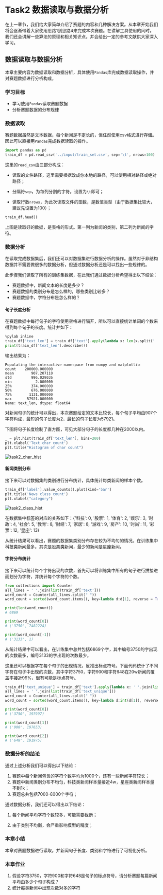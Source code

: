 # Task2 数据读取与数据分析

在上一章节，我们给大家简单介绍了赛题的内容和几种解决方案。从本章开始我们将会逐渐带着大家使用思路1到思路4来完成本次赛题。在讲解工具使用的同时，我们还会讲解一些算法的原理和相关知识点，并会给出一定的参考文献供大家深入学习。

## 数据读取与数据分析

本章主要内容为数据读取和数据分析，具体使用`Pandas`库完成数据读取操作，并对赛题数据进行分析构成。

### 学习目标

- 学习使用`Pandas`读取赛题数据
- 分析赛题数据的分布规律

### 数据读取

赛题数据虽然是文本数据，每个新闻是不定长的，但任然使用csv格式进行存储。因此可以直接用`Pandas`完成数据读取的操作。

```python
import pandas as pd
train_df = pd.read_csv('../input/train_set.csv', sep='\t', nrows=100)
```

这里的`read_csv`由三部分构成：

- 读取的文件路径，这里需要根据改成你本地的路径，可以使用相对路径或绝对路径；

- 分隔符`sep`，为每列分割的字符，设置为`\t`即可；
- 读取行数`nrows`，为此次读取文件的函数，是数值类型（由于数据集比较大，建议先设置为100）；

```python
train_df.head()
```

上图是读取好的数据，是表格的形式。第一列为新闻的类别，第二列为新闻的字符。

### 数据分析

在读取完成数据集后，我们还可以对数据集进行数据分析的操作。虽然对于非结构数据并不需要做很多的数据分析，但通过数据分析还是可以找出一些规律的。



此步骤我们读取了所有的训练集数据，在此我们通过数据分析希望得出以下结论：

- 赛题数据中，新闻文本的长度是多少？
- 赛题数据的类别分布是怎么样的，哪些类别比较多？
- 赛题数据中，字符分布是怎么样的？



#### 句子长度分析

在赛题数据中每行句子的字符使用空格进行隔开，所以可以直接统计单词的个数来得到每个句子的长度。统计并如下：

```python
%pylab inline
train_df['text_len'] = train_df['text'].apply(lambda x: len(x.split(' ')))
print(train_df['text_len'].describe())
```

输出结果为：

```
Populating the interactive namespace from numpy and matplotlib
count    200000.000000
mean        907.207110
std         996.029036
min           2.000000
25%         374.000000
50%         676.000000
75%        1131.000000
max       57921.000000
Name: text_len, dtype: float64
```

对新闻句子的统计可以得出，本次赛题给定的文本比较长，每个句子平均由907个字符构成，最短的句子长度为2，最长的句子长度为57921。

下图将句子长度绘制了直方图，可见大部分句子的长度都几种在2000以内。

```python
_ = plt.hist(train_df['text_len'], bins=200)
plt.xlabel('Text char count')
plt.title("Histogram of char count")
```

![task2_char_hist](https://img-blog.csdnimg.cn/20200714203836905.png)

#### 新闻类别分布

接下来可以对数据集的类别进行分布统计，具体统计每类新闻的样本个数。

```python
train_df['label'].value_counts().plot(kind='bar')
plt.title('News class count')
plt.xlabel("category")
```

![task2_class_hist](https://img-blog.csdnimg.cn/20200714203929296.png)

在数据集中标签的对应的关系如下：{'科技': 0, '股票': 1, '体育': 2, '娱乐': 3, '时政': 4, '社会': 5, '教育': 6, '财经': 7, '家居': 8, '游戏': 9, '房产': 10, '时尚': 11, '彩票': 12, '星座': 13}

从统计结果可以看出，赛题的数据集类别分布存在较为不均匀的情况。在训练集中科技类新闻最多，其次是股票类新闻，最少的新闻是星座新闻。

#### 字符分布统计

接下来可以统计每个字符出现的次数，首先可以将训练集中所有的句子进行拼接进而划分为字符，并统计每个字符的个数。

```python
from collections import Counter
all_lines = ' '.join(list(train_df['text']))
word_count = Counter(all_lines.split(" "))
word_count = sorted(word_count.items(), key=lambda d:d[1], reverse = True)

print(len(word_count))
# 6869

print(word_count[0])
# ('3750', 7482224)

print(word_count[-1])
# ('3133', 1)
```

从统计结果中可以看出，在训练集中总共包括6869个字，其中编号3750的字出现的次数最多，编号3133的字出现的次数最少。

这里还可以根据字在每个句子的出现情况，反推出标点符号。下面代码统计了不同字符在句子中出现的次数，其中字符3750，字符900和字符648在20w新闻的覆盖率接近99%，很有可能是标点符号。

```python
train_df['text_unique'] = train_df['text'].apply(lambda x: ' '.join(list(set(x.split(' ')))))
all_lines = ' '.join(list(train_df['text_unique']))
word_count = Counter(all_lines.split(" "))
word_count = sorted(word_count.items(), key=lambda d:int(d[1]), reverse = True)

print(word_count[0])
# ('3750', 197997)

print(word_count[1])
# ('900', 197653)

print(word_count[2])
# ('648', 191975)
```



### 数据分析的结论

通过上述分析我们可以得出以下结论：

1. 赛题中每个新闻包含的字符个数平均为1000个，还有一些新闻字符较长；
2. 赛题中新闻类别分布不均匀，科技类新闻样本量接近4w，星座类新闻样本量不到1k；
3. 赛题总共包括7000-8000个字符；

通过数据分析，我们还可以得出以下结论：

1. 每个新闻平均字符个数较多，可能需要截断；

2. 由于类别不均衡，会严重影响模型的精度；

### 本章小结

本章对赛题数据进行读取，并新闻句子长度、类别和字符进行了可视化分析。

### 本章作业

1. 假设字符3750，字符900和字符648是句子的标点符号，请分析赛题每篇新闻平均由多少个句子构成？
2. 统计每类新闻中出现次数对多的字符
